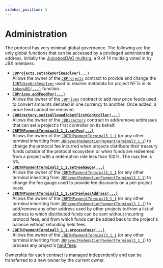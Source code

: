 ```yaml
---
sidebar_position: 3
---
```

# Administration

The protocol has very minimal global governance. The following are the only global functions that can be accessed by a privileged administrating address, initially the [JuiceboxDAO multisig](https://gnosis-safe.io/app/eth:0xAF28bcB48C40dBC86f52D459A6562F658fc94B1e/home), a 9 of 14 multisig voted in by JBX members:

* **[`JBProjects.setTokenUriResolver(...)`](/v4/deprecated/v3/api/contracts/jbprojects/write/settokenuriresolver.md)**<br/>
  Allows the owner of the [`JBProjects`](/v4/deprecated/v3/api/contracts/jbprojects/README.md) contract to provide and change the [`IJBTokenUriResolver`](/v4/deprecated/v3/api/interfaces/ijbtokenuriresolver.md) used to resolve metadata for project NFTs in its [`tokenURI(...)`](/v4/deprecated/v3/api/contracts/jbprojects/read/tokenuri.md) function.
  <br/>
* **[`JBPrices.addFeedFor(...)`](/v4/deprecated/v3/api/contracts/jbprices/write/addfeed.md)**<br/>
  Allows the owner of the [`JBPrices`](/v4/deprecated/v3/api/contracts/jbprices/README.md) contract to add new price feeds used to convert amounts denoted in one currency to another. Once added, a price feed cannot be removed.
  <br/>
* **[`JBDirectory.setIsAllowedToSetFirstController(...)`](/v4/deprecated/v3/api/contracts/jbdirectory/write/setisallowedtosetfirstcontroller.md)**<br/>
  Allows the owner of the [`JBDirectory`](/v4/deprecated/v3/api/contracts/jbdirectory/) contract to add/remove addresses that can set a project's first controller on its behalf.
  <br/>
* **[`JBETHPaymentTerminal3_1_1.setFee(...)`](/v4/deprecated/v3/api/contracts/or-payment-terminals/or-abstract/jbpayoutredemptionpaymentterminal3_1_1/#setfee)**<br/>
  Allows the owner of the [`JBETHPaymentTerminal3_1_1`](/v4/deprecated/v3/api/contracts/or-payment-terminals/jbethpaymentterminal3_1_1/) (or any other terminal inheriting from [`JBPayoutRedemptionPaymentTerminal3_1_1`](/v4/deprecated/v3/api/contracts/or-payment-terminals/or-abstract/jbpayoutredemptionpaymentterminal3_1_1/)) to change the protocol fee incurred when projects distribute their treasury funds outside of the protocol ecosystem or when funds are redeemed from a project with a redemption rate less than 100%. The max fee is 5%.
  <br/>
* **[`JBETHPaymentTerminal3_1_1.setFeeGauge(...)`](/v4/deprecated/v3/api/contracts/or-payment-terminals/or-abstract/jbpayoutredemptionpaymentterminal3_1_1/#setfeegauge)**<br/>
  Allows the owner of the [`JBETHPaymentTerminal3_1_1`](/v4/deprecated/v3/api/contracts/or-payment-terminals/jbethpaymentterminal3_1_1/) (or any other terminal inheriting from [`JBPayoutRedemptionPaymentTerminal3_1_1`](/v4/deprecated/v3/api/contracts/or-payment-terminals/or-abstract/jbpayoutredemptionpaymentterminal3_1_1/)) to change the fee gauge used to provide fee discounts on a per-project basis.
  <br/>
* **[`JBETHPaymentTerminal3_1_1.setFeelessAddress(...)`](/v4/deprecated/v3/api/contracts/or-payment-terminals/or-abstract/jbpayoutredemptionpaymentterminal3_1_1/#setfeelessaddress)**<br/>
  Allows the owner of the [`JBETHPaymentTerminal3_1_1`](/v4/deprecated/v3/api/contracts/or-payment-terminals/jbethpaymentterminal3_1_1/) (or any other terminal inheriting from [`JBPayoutRedemptionPaymentTerminal3_1_1`](/v4/deprecated/v3/api/contracts/or-payment-terminals/or-abstract/jbpayoutredemptionpaymentterminal3_1_1/)) to add/remove any other address used by other projects to/from a list of address to which distributed funds can be sent without incurring protocol fees, and from which funds can be added back to the project's balance without refunding held fees.
* **[`JBETHPaymentTerminal3_1_1.processFees(...)`](/v4/deprecated/v3/api/contracts/or-payment-terminals/or-abstract/jbpayoutredemptionpaymentterminal3_1_2/#processfees)**<br/>
Allows the owner of the [`JBETHPaymentTerminal3_1_1`](/v4/deprecated/v3/api/contracts/or-payment-terminals/jbethpaymentterminal3_1_1/) (or any other terminal inheriting from [`JBPayoutRedemptionPaymentTerminal3_1_1`](/v4/deprecated/v3/api/contracts/or-payment-terminals/or-abstract/jbpayoutredemptionpaymentterminal3_1_1/)) to process any project's [held fees](/v4/deprecated/v3/learn/glossary/hold-fees/).
  <br/>

Ownership for each contract is managed independently and can be transferred to a new owner by the current owner.
